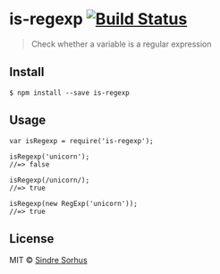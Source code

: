 is-regexp [![Build Status](https://travis-ci.org/sindresorhus/is-regexp.svg?branch=master)](https://travis-ci.org/sindresorhus/is-regexp)
=========================================================================================================================================

> Check whether a variable is a regular expression

Install
-------

    $ npm install --save is-regexp

Usage
-----

    var isRegexp = require('is-regexp');

    isRegexp('unicorn');
    //=> false

    isRegexp(/unicorn/);
    //=> true

    isRegexp(new RegExp('unicorn'));
    //=> true

License
-------

MIT © [Sindre Sorhus](http://sindresorhus.com)
